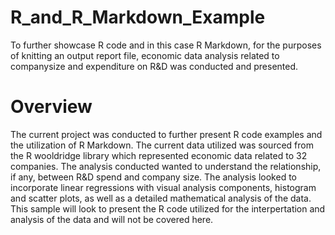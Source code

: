 # R_and_R_Markdown_Example
To further showcase R code and in this case R Markdown, for the purposes of knitting an output report file, economic data analysis related to companysize and expenditure on R&amp;D was conducted and presented.

# Overview
The current project was conducted to further present R code examples and the utilization of R Markdown. The current data utilized was sourced from the R wooldridge library which represented economic data related to 32 companies. The analysis conducted wanted to understand the relationship, if any, between R&D spend and company size. The analysis looked to incorporate linear regressions with visual analysis components, histogram and scatter plots, as well as a detailed mathematical analysis of the data. This sample will look to present the R code utilized for the interpertation and analysis of the data and will not be covered here. 
